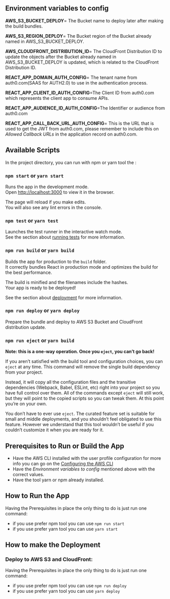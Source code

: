 ## Environment variables to config

**AWS_S3_BUCKET_DEPLOY**= The Bucket name to deploy later after making the build bundles.

**AWS_S3_REGION_DEPLOY**= The Bucket region of the Bucket already named in AWS_S3_BUCKET_DEPLOY.

**AWS_CLOUDFRONT_DISTRIBUTION_ID**= The CloudFront Distribution ID to update the objects after the Bucket already named in AWS_S3_BUCKET_DEPLOY is updated, which is related to the CloudFront Distribution ID.

**REACT_APP_DOMAIN_AUTH_CONFIG**= The tenant name from auth0.com(SAAS for AUTH2.0) to use in the authentication process.

**REACT_APP_CLIENT_ID_AUTH_CONFIG**=The Client ID from auth0.com which represents the client app to consume APIs.

**REACT_APP_AUDIENCE_ID_AUTH_CONFIG**=The Identifier or audience from auth0.com

**REACT_APP_CALL_BACK_URL_AUTH_CONFIG**= This is the URL that is used to get the JWT from auth0.com, please remember to include this on _Allowed Callback URLs_ in the application record on auth0.com. 

## Available Scripts

In the project directory, you can run with npm or yarn tool the :

### `npm start` or `yarn start`

Runs the app in the development mode.<br>
Open [http://localhost:3000](http://localhost:3000) to view it in the browser.

The page will reload if you make edits.<br>
You will also see any lint errors in the console.

### `npm test` or `yarn test`

Launches the test runner in the interactive watch mode.<br>
See the section about [running tests](https://facebook.github.io/create-react-app/docs/running-tests) for more information.

### `npm run build` or `yarn build`

Builds the app for production to the `build` folder.<br>
It correctly bundles React in production mode and optimizes the build for the best performance.

The build is minified and the filenames include the hashes.<br>
Your app is ready to be deployed!

See the section about [deployment](https://facebook.github.io/create-react-app/docs/deployment) for more information.

### `npm run deploy` or `yarn deploy`

Prepare the bundle and deploy to AWS S3 Bucket and CloudFront distribution update.

### `npm run eject` or `yarn build`

**Note: this is a one-way operation. Once you `eject`, you can’t go back!**

If you aren’t satisfied with the build tool and configuration choices, you can `eject` at any time. This command will remove the single build dependency from your project.

Instead, it will copy all the configuration files and the transitive dependencies (Webpack, Babel, ESLint, etc) right into your project so you have full control over them. All of the commands except `eject` will still work, but they will point to the copied scripts so you can tweak them. At this point you’re on your own.

You don’t have to ever use `eject`. The curated feature set is suitable for small and middle deployments, and you shouldn’t feel obligated to use this feature. However we understand that this tool wouldn’t be useful if you couldn’t customize it when you are ready for it.

## Prerequisites to Run or Build the App
- Have the AWS CLI installed with the user profile configuration for more info you can go on the [Configuring the AWS CLI](https://docs.aws.amazon.com/cli/latest/userguide/cli-chap-configure.html)
- Have the _Environment variables to config_ mentioned above with the correct values.
- Have the tool yarn or npm already installed.
## How to Run the App
Having the Prerequisites in place the only thing to do is just run one command:
- if you use prefer npm tool you can use `npm run start`
- if you use prefer yarn tool you can use `yarn start`
## How to make the Deployment
### Deploy to AWS S3 and CloudFront:
Having the Prerequisites in place the only thing to do is just run one command:
- if you use prefer npm tool you can use `npm run deploy`
- if you use prefer yarn tool you can use `yarn deploy`

